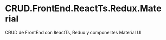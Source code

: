 # CRUD.FrontEnd.ReactTs.Redux.Material
CRUD de FrontEnd con ReactTs, Redux y componentes Material UI
